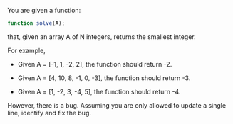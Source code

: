 You are given a function:

```javascript
function solve(A);
```

that, given an array A of N integers, returns the smallest integer.

For example,

* Given A = [-1, 1, -2, 2], the function should return -2.

* Given A = [4, 10, 8, -1, 0, -3], the function should return -3.

* Given A = [1, -2, 3, -4, 5], the function should return -4.

However, there is a bug. Assuming you are only allowed to update a single line, identify and fix the bug.
